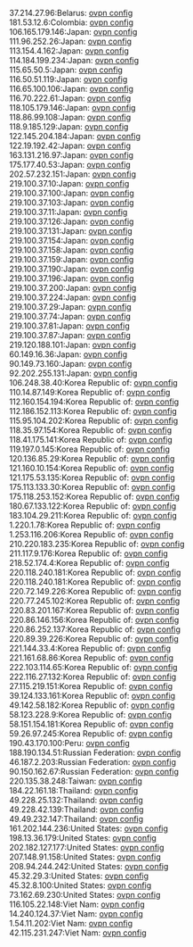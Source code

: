 37.214.27.96:Belarus: [ovpn config](vpn/37_214_27_96.ovpn)  
181.53.12.6:Colombia: [ovpn config](vpn/181_53_12_6.ovpn)  
106.165.179.146:Japan: [ovpn config](vpn/106_165_179_146.ovpn)  
111.96.252.26:Japan: [ovpn config](vpn/111_96_252_26.ovpn)  
113.154.4.162:Japan: [ovpn config](vpn/113_154_4_162.ovpn)  
114.184.199.234:Japan: [ovpn config](vpn/114_184_199_234.ovpn)  
115.65.50.5:Japan: [ovpn config](vpn/115_65_50_5.ovpn)  
116.50.51.119:Japan: [ovpn config](vpn/116_50_51_119.ovpn)  
116.65.100.106:Japan: [ovpn config](vpn/116_65_100_106.ovpn)  
116.70.222.61:Japan: [ovpn config](vpn/116_70_222_61.ovpn)  
118.105.179.146:Japan: [ovpn config](vpn/118_105_179_146.ovpn)  
118.86.99.108:Japan: [ovpn config](vpn/118_86_99_108.ovpn)  
118.9.185.129:Japan: [ovpn config](vpn/118_9_185_129.ovpn)  
122.145.204.184:Japan: [ovpn config](vpn/122_145_204_184.ovpn)  
122.19.192.42:Japan: [ovpn config](vpn/122_19_192_42.ovpn)  
163.131.216.97:Japan: [ovpn config](vpn/163_131_216_97.ovpn)  
175.177.40.53:Japan: [ovpn config](vpn/175_177_40_53.ovpn)  
202.57.232.151:Japan: [ovpn config](vpn/202_57_232_151.ovpn)  
219.100.37.10:Japan: [ovpn config](vpn/219_100_37_10.ovpn)  
219.100.37.100:Japan: [ovpn config](vpn/219_100_37_100.ovpn)  
219.100.37.103:Japan: [ovpn config](vpn/219_100_37_103.ovpn)  
219.100.37.11:Japan: [ovpn config](vpn/219_100_37_11.ovpn)  
219.100.37.126:Japan: [ovpn config](vpn/219_100_37_126.ovpn)  
219.100.37.131:Japan: [ovpn config](vpn/219_100_37_131.ovpn)  
219.100.37.154:Japan: [ovpn config](vpn/219_100_37_154.ovpn)  
219.100.37.158:Japan: [ovpn config](vpn/219_100_37_158.ovpn)  
219.100.37.159:Japan: [ovpn config](vpn/219_100_37_159.ovpn)  
219.100.37.190:Japan: [ovpn config](vpn/219_100_37_190.ovpn)  
219.100.37.196:Japan: [ovpn config](vpn/219_100_37_196.ovpn)  
219.100.37.200:Japan: [ovpn config](vpn/219_100_37_200.ovpn)  
219.100.37.224:Japan: [ovpn config](vpn/219_100_37_224.ovpn)  
219.100.37.29:Japan: [ovpn config](vpn/219_100_37_29.ovpn)  
219.100.37.74:Japan: [ovpn config](vpn/219_100_37_74.ovpn)  
219.100.37.81:Japan: [ovpn config](vpn/219_100_37_81.ovpn)  
219.100.37.87:Japan: [ovpn config](vpn/219_100_37_87.ovpn)  
219.120.188.101:Japan: [ovpn config](vpn/219_120_188_101.ovpn)  
60.149.16.36:Japan: [ovpn config](vpn/60_149_16_36.ovpn)  
90.149.73.160:Japan: [ovpn config](vpn/90_149_73_160.ovpn)  
92.202.255.131:Japan: [ovpn config](vpn/92_202_255_131.ovpn)  
106.248.38.40:Korea Republic of: [ovpn config](vpn/106_248_38_40.ovpn)  
110.14.87.149:Korea Republic of: [ovpn config](vpn/110_14_87_149.ovpn)  
112.160.154.194:Korea Republic of: [ovpn config](vpn/112_160_154_194.ovpn)  
112.186.152.113:Korea Republic of: [ovpn config](vpn/112_186_152_113.ovpn)  
115.95.104.202:Korea Republic of: [ovpn config](vpn/115_95_104_202.ovpn)  
118.35.97.154:Korea Republic of: [ovpn config](vpn/118_35_97_154.ovpn)  
118.41.175.141:Korea Republic of: [ovpn config](vpn/118_41_175_141.ovpn)  
119.197.0.145:Korea Republic of: [ovpn config](vpn/119_197_0_145.ovpn)  
120.136.85.29:Korea Republic of: [ovpn config](vpn/120_136_85_29.ovpn)  
121.160.10.154:Korea Republic of: [ovpn config](vpn/121_160_10_154.ovpn)  
121.175.53.135:Korea Republic of: [ovpn config](vpn/121_175_53_135.ovpn)  
175.113.133.30:Korea Republic of: [ovpn config](vpn/175_113_133_30.ovpn)  
175.118.253.152:Korea Republic of: [ovpn config](vpn/175_118_253_152.ovpn)  
180.67.133.122:Korea Republic of: [ovpn config](vpn/180_67_133_122.ovpn)  
183.104.29.211:Korea Republic of: [ovpn config](vpn/183_104_29_211.ovpn)  
1.220.1.78:Korea Republic of: [ovpn config](vpn/1_220_1_78.ovpn)  
1.253.116.206:Korea Republic of: [ovpn config](vpn/1_253_116_206.ovpn)  
210.220.183.235:Korea Republic of: [ovpn config](vpn/210_220_183_235.ovpn)  
211.117.9.176:Korea Republic of: [ovpn config](vpn/211_117_9_176.ovpn)  
218.52.174.4:Korea Republic of: [ovpn config](vpn/218_52_174_4.ovpn)  
220.118.240.181:Korea Republic of: [ovpn config](vpn/220_118_240_181.ovpn)  
220.118.240.181:Korea Republic of: [ovpn config](vpn/220_118_240_181.ovpn)  
220.72.149.226:Korea Republic of: [ovpn config](vpn/220_72_149_226.ovpn)  
220.77.245.102:Korea Republic of: [ovpn config](vpn/220_77_245_102.ovpn)  
220.83.201.167:Korea Republic of: [ovpn config](vpn/220_83_201_167.ovpn)  
220.86.146.156:Korea Republic of: [ovpn config](vpn/220_86_146_156.ovpn)  
220.86.252.137:Korea Republic of: [ovpn config](vpn/220_86_252_137.ovpn)  
220.89.39.226:Korea Republic of: [ovpn config](vpn/220_89_39_226.ovpn)  
221.144.33.4:Korea Republic of: [ovpn config](vpn/221_144_33_4.ovpn)  
221.161.68.86:Korea Republic of: [ovpn config](vpn/221_161_68_86.ovpn)  
222.103.114.65:Korea Republic of: [ovpn config](vpn/222_103_114_65.ovpn)  
222.116.27.132:Korea Republic of: [ovpn config](vpn/222_116_27_132.ovpn)  
27.115.219.151:Korea Republic of: [ovpn config](vpn/27_115_219_151.ovpn)  
39.124.133.161:Korea Republic of: [ovpn config](vpn/39_124_133_161.ovpn)  
49.142.58.182:Korea Republic of: [ovpn config](vpn/49_142_58_182.ovpn)  
58.123.228.9:Korea Republic of: [ovpn config](vpn/58_123_228_9.ovpn)  
58.151.154.181:Korea Republic of: [ovpn config](vpn/58_151_154_181.ovpn)  
59.26.97.245:Korea Republic of: [ovpn config](vpn/59_26_97_245.ovpn)  
190.43.170.100:Peru: [ovpn config](vpn/190_43_170_100.ovpn)  
188.190.134.51:Russian Federation: [ovpn config](vpn/188_190_134_51.ovpn)  
46.187.2.203:Russian Federation: [ovpn config](vpn/46_187_2_203.ovpn)  
90.150.162.67:Russian Federation: [ovpn config](vpn/90_150_162_67.ovpn)  
220.135.38.248:Taiwan: [ovpn config](vpn/220_135_38_248.ovpn)  
184.22.161.18:Thailand: [ovpn config](vpn/184_22_161_18.ovpn)  
49.228.25.132:Thailand: [ovpn config](vpn/49_228_25_132.ovpn)  
49.228.42.139:Thailand: [ovpn config](vpn/49_228_42_139.ovpn)  
49.49.232.147:Thailand: [ovpn config](vpn/49_49_232_147.ovpn)  
161.202.144.236:United States: [ovpn config](vpn/161_202_144_236.ovpn)  
198.13.36.179:United States: [ovpn config](vpn/198_13_36_179.ovpn)  
202.182.127.177:United States: [ovpn config](vpn/202_182_127_177.ovpn)  
207.148.91.158:United States: [ovpn config](vpn/207_148_91_158.ovpn)  
208.94.244.242:United States: [ovpn config](vpn/208_94_244_242.ovpn)  
45.32.29.3:United States: [ovpn config](vpn/45_32_29_3.ovpn)  
45.32.8.100:United States: [ovpn config](vpn/45_32_8_100.ovpn)  
73.162.69.230:United States: [ovpn config](vpn/73_162_69_230.ovpn)  
116.105.22.148:Viet Nam: [ovpn config](vpn/116_105_22_148.ovpn)  
14.240.124.37:Viet Nam: [ovpn config](vpn/14_240_124_37.ovpn)  
1.54.11.202:Viet Nam: [ovpn config](vpn/1_54_11_202.ovpn)  
42.115.231.247:Viet Nam: [ovpn config](vpn/42_115_231_247.ovpn)  
